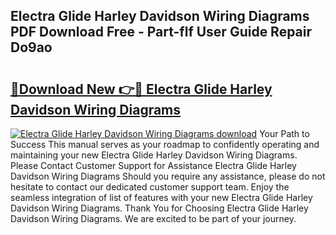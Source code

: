## Electra Glide Harley Davidson Wiring Diagrams PDF Download Free - Part-flf User Guide Repair Do9ao

# <h2><a href="http://dfk27nz.blite.top/?on=Electra+Glide+Harley+Davidson+Wiring+Diagrams">🔗Download New 👉🔴 Electra Glide Harley Davidson Wiring Diagrams</a></h2>

[![Electra Glide Harley Davidson Wiring Diagrams download](https://i.imgur.com/lujVjoI.png)](http://dfk27nz.blite.top/?on=Electra+Glide+Harley+Davidson+Wiring+Diagrams)
Your Path to Success This manual serves as your roadmap to confidently operating and maintaining your new Electra Glide Harley Davidson Wiring Diagrams. Please Contact Customer Support for Assistance Electra Glide Harley Davidson Wiring Diagrams Should you require any assistance, please do not hesitate to contact our dedicated customer support team. Enjoy the seamless integration of list of features with your new Electra Glide Harley Davidson Wiring Diagrams. Thank You for Choosing Electra Glide Harley Davidson Wiring Diagrams. We are excited to be part of your journey.
